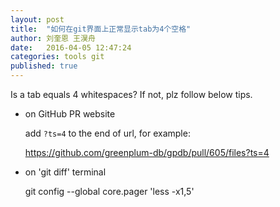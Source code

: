 ```yaml
---
layout: post
title:  "如何在git界面上正常显示tab为4个空格"
author: 刘奎恩 王淏舟
date:   2016-04-05 12:47:24
categories: tools git
published: true
---
```


Is a tab equals 4 whitespaces? If not, plz follow below tips.

* on GitHub PR website

  add ```?ts=4``` to the end of url, for example:

  https://github.com/greenplum-db/gpdb/pull/605/files?ts=4

* on 'git diff' terminal

  git config --global core.pager 'less -x1,5'
